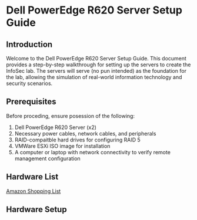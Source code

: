 # Dell PowerEdge R620 Server Setup Guide
## Introduction
Welcome to the Dell PowerEdge R620 Server Setup Guide. This document provides a step-by-step walkthrough for setting up the servers to create the InfoSec lab.
The servers will serve (no pun intended) as the foundation for the lab, allowing the simulation of real-world information technology and security scenarios.
## Prerequisites
Before proceding, ensure posession of the following:
1. Dell PowerEdge R620 Server (x2)
2. Necessary power cables, network cables, and peripherals
3. RAID-compaitble hard drives for configuring RAID 5
4. VMWare ESXi ISO image for installation
5. A computer or laptop with network connectivity to verify remote management configuration
## Hardware List
[Amazon Shopping List](https://www.amazon.com/hz/wishlist/ls/FFAQ4AJTO8Y9?ref_=wl_share)
## Hardware Setup
